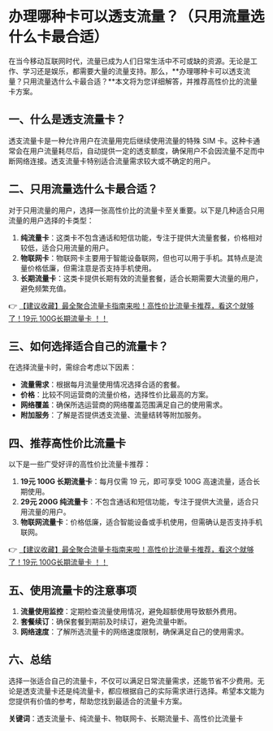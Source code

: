 # 办理哪种卡可以透支流量？（只用流量选什么卡最合适）

在当今移动互联网时代，流量已成为人们日常生活中不可或缺的资源。无论是工作、学习还是娱乐，都需要大量的流量支持。那么，**办理哪种卡可以透支流量？只用流量选什么卡最合适？**本文将为您详细解答，并推荐高性价比的流量卡方案。

## 一、什么是透支流量卡？

透支流量卡是一种允许用户在流量用完后继续使用流量的特殊 SIM 卡。这种卡通常会在用户流量耗尽后，自动提供一定的透支额度，确保用户不会因流量不足而中断网络连接。透支流量卡特别适合流量需求较大或不确定的用户。

## 二、只用流量选什么卡最合适？

对于只用流量的用户，选择一张高性价比的流量卡至关重要。以下是几种适合只用流量的用户选择的卡类型：

1. **纯流量卡**：这类卡不包含通话和短信功能，专注于提供大流量套餐，价格相对较低，适合只用流量的用户。
2. **物联网卡**：物联网卡主要用于智能设备联网，但也可以用于手机。其特点是流量价格低廉，但需注意是否支持手机使用。
3. **长期流量卡**：这类卡提供长期有效的流量套餐，适合长期需要大流量的用户，避免频繁充值。

👉 [【建议收藏】最全聚合流量卡指南来啦！高性价比流量卡推荐，看这个就够了！19元 100G长期流量卡 ！！](https://bit.ly/Liuliangka)

## 三、如何选择适合自己的流量卡？

在选择流量卡时，需综合考虑以下因素：

- **流量需求**：根据每月流量使用情况选择合适的套餐。
- **价格**：比较不同运营商的流量价格，选择性价比最高的方案。
- **网络覆盖**：确保所选运营商的网络覆盖范围满足自己的使用需求。
- **附加服务**：了解是否提供透支流量、流量结转等附加服务。

## 四、推荐高性价比流量卡

以下是一些广受好评的高性价比流量卡推荐：

1. **19元 100G 长期流量卡**：每月仅需 19 元，即可享受 100G 高速流量，适合长期使用。
2. **29元 200G 纯流量卡**：不包含通话和短信功能，专注于提供大流量，适合只用流量的用户。
3. **物联网流量卡**：价格低廉，适合智能设备或手机使用，但需确认是否支持手机联网。

👉 [【建议收藏】最全聚合流量卡指南来啦！高性价比流量卡推荐，看这个就够了！19元 100G长期流量卡 ！！](https://bit.ly/Liuliangka)

## 五、使用流量卡的注意事项

1. **流量使用监控**：定期检查流量使用情况，避免超额使用导致额外费用。
2. **套餐续订**：确保套餐到期前及时续订，避免流量中断。
3. **网络速度**：了解所选流量卡的网络速度限制，确保满足自己的使用需求。

## 六、总结

选择一张适合自己的流量卡，不仅可以满足日常流量需求，还能节省不少费用。无论是透支流量卡还是纯流量卡，都应根据自己的实际需求进行选择。希望本文能为您提供有价值的参考，帮助您找到最适合的流量卡方案。

**关键词**：透支流量卡、纯流量卡、物联网卡、长期流量卡、高性价比流量卡